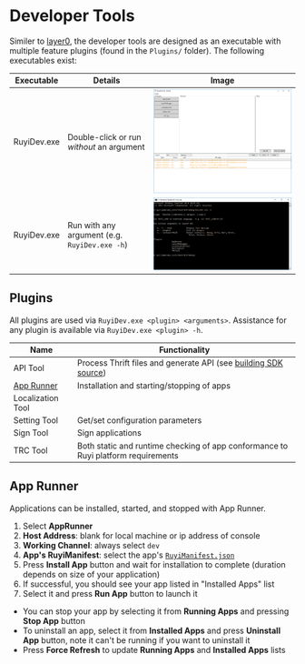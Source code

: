 # Developer Tools

Similer to [layer0](layer0.md), the developer tools are designed as an executable with multiple feature plugins (found in the `Plugins/` folder).  The following executables exist:

| Executable | Details | Image
|-|-|-
| RuyiDev.exe | Double-click or run _without_ an argument | ![](/docs/img/ruyidev_gui.png)
| RuyiDev.exe | Run with any argument (e.g. `RuyiDev.exe -h`) | ![](/docs/img/ruyidev_cli.png)

## Plugins

All plugins are used via `RuyiDev.exe <plugin> <arguments>`.
Assistance for any plugin is available via `RuyiDev.exe <plugin> -h`.

| Name | Functionality
|-|-
| API Tool | Process Thrift files and generate API (see [building SDK source](build_sdk_source.md))
| [App Runner](#app-runner) | Installation and starting/stopping of apps
| Localization Tool | 
| Setting Tool | Get/set configuration parameters
| Sign Tool | Sign applications
| TRC Tool | Both static and runtime checking of app conformance to Ruyi platform requirements

## App Runner

Applications can be installed, started, and stopped with App Runner.

1. Select __AppRunner__
1. __Host Address__: blank for local machine or ip address of console
1. __Working Channel__: always select `dev`
1. __App's RuyiManifest__: select the app's [`RuyiManifest.json`](app_metadata)
1. Press __Install App__ button and wait for installation to complete (duration depends on size of your application)
1. If successful, you should see your app listed in "Installed Apps" list
1. Select it and press __Run App__ button to launch it


- You can stop your app by selecting it from __Running Apps__ and pressing __Stop App__ button
- To uninstall an app, select it from __Installed Apps__ and press __Uninstall App__ button, note it can't be running if you want to uninstall it
- Press __Force Refresh__ to update __Running Apps__ and __Installed Apps__ lists

